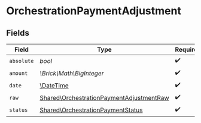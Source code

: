 # OrchestrationPaymentAdjustment


## Fields

| Field                                                                                                | Type                                                                                                 | Required                                                                                             | Description                                                                                          | Example                                                                                              |
| ---------------------------------------------------------------------------------------------------- | ---------------------------------------------------------------------------------------------------- | ---------------------------------------------------------------------------------------------------- | ---------------------------------------------------------------------------------------------------- | ---------------------------------------------------------------------------------------------------- |
| `absolute`                                                                                           | *bool*                                                                                               | :heavy_check_mark:                                                                                   | N/A                                                                                                  |                                                                                                      |
| `amount`                                                                                             | *\Brick\Math\BigInteger*                                                                             | :heavy_check_mark:                                                                                   | N/A                                                                                                  | 100                                                                                                  |
| `date`                                                                                               | [\DateTime](https://www.php.net/manual/en/class.datetime.php)                                        | :heavy_check_mark:                                                                                   | N/A                                                                                                  |                                                                                                      |
| `raw`                                                                                                | [Shared\OrchestrationPaymentAdjustmentRaw](../../Models/Shared/OrchestrationPaymentAdjustmentRaw.md) | :heavy_check_mark:                                                                                   | N/A                                                                                                  |                                                                                                      |
| `status`                                                                                             | [Shared\OrchestrationPaymentStatus](../../Models/Shared/OrchestrationPaymentStatus.md)               | :heavy_check_mark:                                                                                   | N/A                                                                                                  |                                                                                                      |